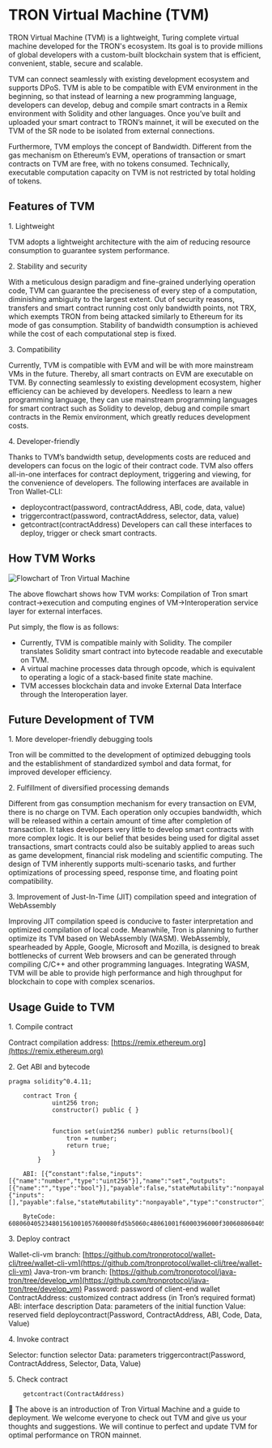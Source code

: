 # TRON Virtual Machine (TVM)

TRON Virtual Machine (TVM) is a lightweight, Turing complete virtual machine developed for the TRON's ecosystem. Its goal is to provide millions of global developers with a custom-built blockchain system that is efficient, convenient, stable, secure and scalable.

TVM can connect seamlessly with existing development ecosystem and supports DPoS. TVM is able to be compatible with EVM environment in the beginning, so that instead of learning a new programming language, developers can develop, debug and compile smart contracts in a Remix environment with Solidity and other languages. Once you’ve built and uploaded your smart contract to TRON’s mainnet, it will be executed on the TVM of the SR node to be isolated from external connections.

Furthermore, TVM employs the concept of Bandwidth. Different from the gas mechanism on Ethereum’s  EVM,  operations of transaction or smart contracts on TVM are free, with no tokens consumed. Technically, executable computation capacity on TVM is not restricted by total holding of tokens.

## Features of TVM
1.&nbsp;Lightweight

TVM adopts a lightweight architecture with the aim of reducing resource consumption to guarantee system performance.

2.&nbsp;Stability and security

With a meticulous design paradigm and fine-grained underlying operation code, TVM can guarantee the preciseness of every step of a computation, diminishing ambiguity to the largest extent. Out of security reasons, transfers and smart contract running cost only bandwidth points, not TRX, which exempts TRON from being attacked similarly to Ethereum for its mode of gas consumption. Stability of bandwidth consumption is achieved while the cost of each computational step is fixed.

3.&nbsp;Compatibility

Currently, TVM is compatible with EVM and will be with more mainstream VMs in the future. Thereby, all smart contracts on EVM are executable on TVM. By connecting seamlessly to existing development ecosystem, higher efficiency can be achieved by developers. Needless to learn a new programming language, they can use mainstream programming languages for smart contract such as Solidity to develop, debug and compile smart contracts in the Remix environment, which greatly reduces development costs.

4.&nbsp;Developer-friendly

Thanks to TVM’s bandwidth setup, developments costs are reduced and developers can focus on the logic of their contract code. TVM also offers all-in-one interfaces for contract deployment, triggering and viewing, for the convenience of developers.
The following interfaces are available in Tron Wallet-CLI:

 + deploycontract(password, contractAddress, ABI, code, data, value)
 + triggercontract(password, contractAddress, selector, data, value)
 + getcontract(contractAddress)
Developers can call these interfaces to deploy, trigger or check smart contracts.

## How TVM Works

![Flowchart of Tron Virtual Machine](https://raw.githubusercontent.com/tronprotocol/documentation/master/images/Virtual_Machine/虚拟机.png)

The above flowchart shows how TVM works:
Compilation of Tron smart contract→execution and computing engines of VM→Interoperation service layer for external interfaces.

Put simply, the flow is as follows:
+ Currently, TVM is compatible mainly with Solidity. The compiler translates Solidity smart contract into bytecode readable and executable on TVM.
+ A virtual machine processes data through opcode, which is equivalent to operating a logic of a stack-based finite state machine.
+ TVM accesses blockchain data and invoke External Data Interface through the Interoperation layer.

## Future Development of TVM
1.&nbsp;More developer-friendly debugging tools

Tron will be committed to the development of optimized debugging tools and the establishment of standardized symbol and data format, for improved developer efficiency.

2.&nbsp;Fulfillment of diversified processing demands

Different from gas consumption mechanism for every transaction on EVM, there is no charge on TVM. Each operation only occupies bandwidth, which will be released within a certain amount of time after completion of transaction. It takes developers very little to develop smart contracts with more complex logic. It is our belief that besides being used for digital asset transactions, smart contracts could also be suitably applied to areas such as game development, financial risk modeling and scientific computing. The design of TVM inherently supports multi-scenario tasks, and further optimizations of processing speed, response time, and floating point compatibility.

3.&nbsp;Improvement of Just-In-Time (JIT) compilation speed and integration of WebAssembly

Improving JIT compilation speed is conducive to faster interpretation and optimized compilation of local code. Meanwhile, Tron is planning to further optimize its TVM based on WebAssembly (WASM). WebAssembly, spearheaded by Apple, Google, Microsoft and Mozilla, is designed to break bottlenecks of current Web browsers and can be generated through compiling C/C++ and other programming languages. Integrating WASM, TVM will be able to provide high performance and high throughput for blockchain to cope with complex scenarios.

## Usage Guide to TVM

1.&nbsp;Compile contract

Contract compilation address: [https://remix.ethereum.org](https://remix.ethereum.org)

2.&nbsp;Get ABI and bytecode
```text
pragma solidity^0.4.11;

    contract Tron {
            uint256 tron;
            constructor() public { }


            function set(uint256 number) public returns(bool){
                tron = number;
                return true;
            }
        }

    ABI: [{“constant":false,"inputs":[{"name":"number","type":"uint256"}],"name":"set","outputs":[{"name":"","type":"bool"}],"payable":false,"stateMutability":"nonpayable","type":"function"},{"inputs":[],"payable":false,"stateMutability":"nonpayable","type":"constructor"}]

    ByteCode: 608060405234801561001057600080fd5b5060c48061001f6000396000f300608060405260043610603f576000357c0100000000000000000000000000000000000000000000000000000000900463ffffffff16806360fe47b1146044575b600080fd5b348015604f57600080fd5b50606c600480360381019080803590602001909291905050506086565b604051808215151515815260200191505060405180910390f35b600081600081905550600190509190505600a165627a7a723058209791df3f67e9af451c35d7ae55bda5e352764f6a38ea23fa850b1c1fe1bc72e90029
```
3.&nbsp;Deploy contract

Wallet-cli-vm branch: [https://github.com/tronprotocol/wallet-cli/tree/wallet-cli-vm](https://github.com/tronprotocol/wallet-cli/tree/wallet-cli-vm)
Java-tron-vm branch: [https://github.com/tronprotocol/java-tron/tree/develop_vm](https://github.com/tronprotocol/java-tron/tree/develop_vm)
Password: password of client-end wallet
ContractAddress: customized contract address (in Tron’s required format)
ABI: interface description
Data: parameters of the initial function
Value: reserved field
deploycontract(Password, ContractAddress, ABI, Code, Data, Value)

4.&nbsp;Invoke contract

Selector: function selector
Data: parameters
triggercontract(Password, ContractAddress, Selector, Data, Value)

5.&nbsp;Check contract
```text
    getcontract(ContractAddress)
```

The above is an introduction of Tron Virtual Machine and a guide to deployment. We welcome everyone to check out TVM and give us your thoughts and suggestions. We will continue to perfect and update TVM for optimal performance on TRON mainnet.
